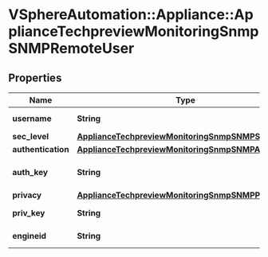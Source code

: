 # VSphereAutomation::Appliance::ApplianceTechpreviewMonitoringSnmpSNMPRemoteUser

## Properties
Name | Type | Description | Notes
------------ | ------------- | ------------- | -------------
**username** | **String** | SNMP Username | 
**sec_level** | [**ApplianceTechpreviewMonitoringSnmpSNMPSecLevel**](ApplianceTechpreviewMonitoringSnmpSNMPSecLevel.md) |  | 
**authentication** | [**ApplianceTechpreviewMonitoringSnmpSNMPAuthProto**](ApplianceTechpreviewMonitoringSnmpSNMPAuthProto.md) |  | 
**auth_key** | **String** | SNMP authorization key | 
**privacy** | [**ApplianceTechpreviewMonitoringSnmpSNMPPrivProto**](ApplianceTechpreviewMonitoringSnmpSNMPPrivProto.md) |  | 
**priv_key** | **String** | SNMP privacy key | 
**engineid** | **String** | SNMP v3 engine id | 


